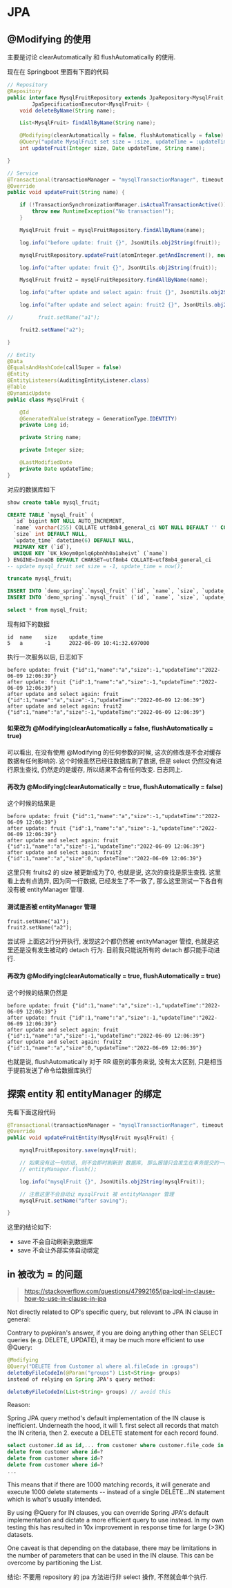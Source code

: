 # JPA

## @Modifying 的使用

主要是讨论 clearAutomatically 和 flushAutomatically 的使用.

现在在 Springboot 里面有下面的代码
```java
// Repository
@Repository
public interface MysqlFruitRepository extends JpaRepository<MysqlFruit, Long>,
        JpaSpecificationExecutor<MysqlFruit> {
    void deleteByName(String name);

    List<MysqlFruit> findAllByName(String name);

    @Modifying(clearAutomatically = false, flushAutomatically = false)
    @Query("update MysqlFruit set size = :size, updateTime = :updateTime where name = :name")
    int updateFruit(Integer size, Date updateTime, String name);

}

// Service
@Transactional(transactionManager = "mysqlTransactionManager", timeout = 36000, rollbackFor = Exception.class)
@Override
public void updateFruit(String name) {

	if (!TransactionSynchronizationManager.isActualTransactionActive()) {
		throw new RuntimeException("No transaction!");
	}

	MysqlFruit fruit = mysqlFruitRepository.findAllByName(name);

	log.info("before update: fruit {}", JsonUtils.obj2String(fruit));

	mysqlFruitRepository.updateFruit(atomInteger.getAndIncrement(), new Date(), name);

	log.info("after update: fruit {}", JsonUtils.obj2String(fruit));

	MysqlFruit fruit2 = mysqlFruitRepository.findAllByName(name);

	log.info("after update and select again: fruit {}", JsonUtils.obj2String(fruit));

	log.info("after update and select again: fruit2 {}", JsonUtils.obj2String(fruit2));

//        fruit.setName("a1");

	fruit2.setName("a2");

}

// Entity
@Data
@EqualsAndHashCode(callSuper = false)
@Entity
@EntityListeners(AuditingEntityListener.class)
@Table
@DynamicUpdate
public class MysqlFruit {

    @Id
    @GeneratedValue(strategy = GenerationType.IDENTITY)
    private Long id;

    private String name;

    private Integer size;

    @LastModifiedDate
    private Date updateTime;
}
```

对应的数据库如下
```sql
show create table mysql_fruit;

CREATE TABLE `mysql_fruit` (
  `id` bigint NOT NULL AUTO_INCREMENT,
  `name` varchar(255) COLLATE utf8mb4_general_ci NOT NULL DEFAULT '' COMMENT 'Fruit name.',
  `size` int DEFAULT NULL,
  `update_time` datetime(6) DEFAULT NULL,
  PRIMARY KEY (`id`),
  UNIQUE KEY `UK_k9oym0pnlq6pbnhh0a1aheivt` (`name`)
) ENGINE=InnoDB DEFAULT CHARSET=utf8mb4 COLLATE=utf8mb4_general_ci
-- update mysql_fruit set size = -1, update_time = now();

truncate mysql_fruit;

INSERT INTO `demo_spring`.`mysql_fruit` (`id`, `name`, `size`, `update_time`) VALUES (1, 'a', -1, now());
INSERT INTO `demo_spring`.`mysql_fruit` (`id`, `name`, `size`, `update_time`) VALUES (2, 'b', -1, now());

select * from mysql_fruit;
```

现有如下的数据
```
id	name	size	update_time
5	a		-1		2022-06-09 10:41:32.697000
```

执行一次服务以后, 日志如下
```
before update: fruit {"id":1,"name":"a","size":-1,"updateTime":"2022-06-09 12:06:39"}
after update: fruit {"id":1,"name":"a","size":-1,"updateTime":"2022-06-09 12:06:39"}
after update and select again: fruit {"id":1,"name":"a","size":-1,"updateTime":"2022-06-09 12:06:39"}
after update and select again: fruit2 {"id":1,"name":"a","size":-1,"updateTime":"2022-06-09 12:06:39"}
```

#### 如果改为 @Modifying(clearAutomatically = false, flushAutomatically = true) 

可以看出, 在没有使用 @Modifying 的任何参数的时候, 这次的修改是不会对缓存数据有任何影响的. 这个时候虽然已经往数据库刷了数据, 但是 select 仍然没有进行原生查找, 仍然走的是缓存, 所以结果不会有任何改变. 日志同上.

#### 再改为 @Modifying(clearAutomatically = true, flushAutomatically = false) 

这个时候的结果是 
```
before update: fruit {"id":1,"name":"a","size":-1,"updateTime":"2022-06-09 12:06:39"}
after update: fruit {"id":1,"name":"a","size":-1,"updateTime":"2022-06-09 12:06:39"}
after update and select again: fruit {"id":1,"name":"a","size":-1,"updateTime":"2022-06-09 12:06:39"}
after update and select again: fruit2 {"id":1,"name":"a","size":0,"updateTime":"2022-06-09 12:06:39"}
```

这里只有 fruits2 的 size 被更新成为了0, 也就是说, 这次的查找是原生查找. 这里看上去有点诡异, 因为同一行数据, 已经发生了不一致了, 那么这里测试一下各自有没有被 entityManager 管理. 

#### 测试是否被 entityManager 管理

```
fruit.setName("a1");
fruit2.setName("a2");
```
尝试将 上面这2行分开执行, 发现这2个都仍然被 entityManager 管控, 也就是这里还是没有发生被动的 detach 行为. 目前我只能说所有的 detach 都只能手动进行.


#### 再改为 @Modifying(clearAutomatically = true, flushAutomatically = true) 

这个时候的结果仍然是 
```
before update: fruit {"id":1,"name":"a","size":-1,"updateTime":"2022-06-09 12:06:39"}
after update: fruit {"id":1,"name":"a","size":-1,"updateTime":"2022-06-09 12:06:39"}
after update and select again: fruit {"id":1,"name":"a","size":-1,"updateTime":"2022-06-09 12:06:39"}
after update and select again: fruit2 {"id":1,"name":"a","size":0,"updateTime":"2022-06-09 12:06:39"}
```
也就是说, flushAutomatically 对于 RR 级别的事务来说, 没有太大区别, 只是相当于提前发送了命令给数据库执行


## 探索 entity 和 entityManager 的绑定

先看下面这段代码

```java
@Transactional(transactionManager = "mysqlTransactionManager", timeout = 36000, rollbackFor = Exception.class)
@Override
public void updateFruitEntity(MysqlFruit mysqlFruit) {

	mysqlFruitRepository.save(mysqlFruit);

	// 如果没有这一句的话, 则不会即时刷新到 数据库, 那么报错只会发生在事务提交的一瞬间. 如果加了这一句, 那么就会在过程中报错.
	// entityManager.flush();

	log.info("mysqlFruit {}", JsonUtils.obj2String(mysqlFruit));

	// 注意这里不会自动让 mysqlFruit 被 entityManager 管理
	mysqlFruit.setName("after saving");

}
```

这里的结论如下:
* save 不会自动刷新到数据库
* save 不会让外部实体自动绑定


## in 被改为 = 的问题

> https://stackoverflow.com/questions/47992165/jpa-jpql-in-clause-how-to-use-in-clause-in-jpa

Not directly related to OP's specific query, but relevant to JPA IN clause in general:

Contrary to pvpkiran's answer, if you are doing anything other than SELECT queries (e.g. DELETE, UPDATE), it may be much more efficient to use @Query:

```java
@Modifying
@Query("DELETE from Customer al where al.fileCode in :groups")
deleteByFileCodeIn(@Param("groups") List<String> groups)
instead of relying on Spring JPA's query method:

deleteByFileCodeIn(List<String> groups) // avoid this
```
Reason:

Spring JPA query method's default implementation of the IN clause is inefficient. Underneath the hood, it will 1. first select all records that match the IN criteria, then 2. execute a DELETE statement for each record found.

```sql
select customer.id as id,... from customer where customer.file_code in (?,?,?,...)
delete from customer where id=?
delete from customer where id=?
delete from customer where id=?
...
```

This means that if there are 1000 matching records, it will generate and execute 1000 delete statements -- instead of a single DELETE...IN statement which is what's usually intended.

By using @Query for IN clauses, you can override Spring JPA's default implementation and dictate a more efficient query to use instead. In my own testing this has resulted in 10x improvement in response time for large (>3K) datasets.

One caveat is that depending on the database, there may be limitations in the number of parameters that can be used in the IN clause. This can be overcome by partitioning the List.

结论: 不要用 repository 的 jpa 方法进行非 select 操作, 不然就会单个执行.